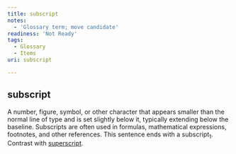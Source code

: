 ```yaml
---
title: subscript
notes:
  - 'Glossary term; move candidate'
readiness: 'Not Ready'
tags:
  - Glossary
  - Items
uri: subscript

---
```

## <span>subscript</span>

A number, figure, symbol, or other character that appears smaller than the normal line of type and is set slightly below it, typically extending below the baseline. Subscripts are often used in formulas, mathematical expressions, footnotes, and other references. This sentence ends with a subscript<sub>1</sub>. Contrast with [superscript](/superscript).

